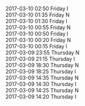 2017-03-10 02:50 Friday  I  
2017-03-10 01:35 Friday  N  
2017-03-10 01:30 Friday  I  
2017-03-10 00:55 Friday  N  
2017-03-10 00:50 Friday  I  
2017-03-10 00:20 Friday  N  
2017-03-10 00:15 Friday  I  
2017-03-09 23:55 Thursday  N  
2017-03-09 21:15 Thursday  I  
2017-03-09 18:30 Thursday  N  
2017-03-09 18:25 Thursday  I  
2017-03-09 14:35 Thursday  N  
2017-03-09 14:30 Thursday  I  
2017-03-09 14:25 Thursday  N  
2017-03-09 14:20 Thursday  I  
